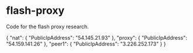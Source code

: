 # flash-proxy

Code for the flash proxy research.

{
    "nat": {
        "PublicIpAddress": "54.145.21.93"
    },
    "proxy": {
        "PublicIpAddress": "54.159.141.26"
    },
    "peer1": {
        "PublicIpAddress": "3.226.252.173"
    }
}
